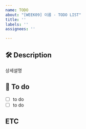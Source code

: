 ```yaml
---
name: TODO
about: "[WEEK09] 이름 - TODO LIST"
title: ''
labels: ''
assignees: ''

---
```


## 🛠️ Description

상세설명

## 📝 To do

- [ ] to do
- [ ] to do

## ETC
